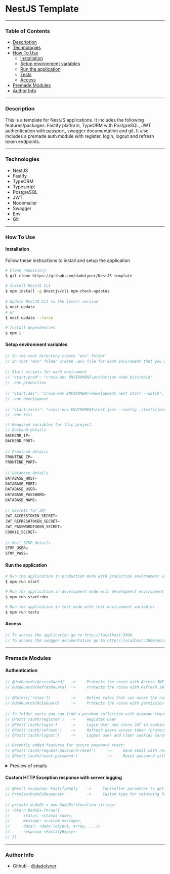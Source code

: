 # NestJS Template

---

### Table of Contents

- [Description](#description)
- [Technologies](#technologies)
- [How To Use](#how-to-use)
    - [Installation](#installation)
    - [Setup environment variables](#setup-environment-variables)
    - [Run the application](#run-the-application)
    - [Tests](#tests)
    - [Access](#access)
- [Premade Modules](#premade-modules)
- [Author Info](#author-info)

---

### Description

This is a template for NestJS applications. It includes the following features/packages:
Fastify platform, TypeORM with PostgreSQL, JWT authentication with passport, swagger documentation and git.
It also includes a premade auth module with register, login, logout and refresh token endpoints.

---

### Technologies

- NestJS
- Fastify
- TypeORM
- Typescript
- PostgreSQL
- JWT
- Nodemailer
- Swagger
- Env
- Git

---

### How To Use

#### Installation

Follow these instructions to install and setup the application

```bash
# Clone repository
$ git clone https://github.com/dadolyner/NestJS-template
```

```bash
# Install NestJS CLI
$ npm install -g @nestjs/cli npm-check-updates

# Update NestJS CLI to the latest version
$ nest update
# or
$ nest update --force
```

```bash
# Install dependencies
$ npm i
```

#### Setup environment variables

```ts
// In the root directory create "env" folder
// In that "env" folder create .env file for each enviroment that you want and add your variables

// Start scripts for each enviroment
// "start:prod": "cross-env ENVIROMENT=production node dist/main"
// .env.production

// "start:dev": "cross-env ENVIROMENT=development nest start --watch",
// .env.development

// "start:tests": "cross-env ENVIROMENT=test jest --config ./tests/jest-e2e.json",
// .env.test
```
```ts
// Required variables for this project
// Backend details
BACKEND_IP=
BACKEND_PORT=

// Frontend details
FRONTEND_IP=
FRONTEND_PORT=

// Database details
DATABASE_HOST=
DATABASE_PORT=
DATABASE_USER=
DATABASE_PASSWORD=
DATABASE_NAME=

// Secrets for JWT
JWT_ACCESSTOKEN_SECRET=
JWT_REFRESHTOKEN_SECRET=
JWT_PASSWORDTOKEN_SECRET=
COOKIE_SECRET=

// Mail STMP details
STMP_USER=
STMP_PASS=
```

#### Run the application

```bash
# Run the application in production mode with production environment variables
$ npm run start
```

```bash
# Run the application in development mode with development environment variables
$ npm run start:dev
```

```bash
# Run the application in test mode with test environment variables
$ npm run tests
```

#### Access

```ts
// To access the application go to http://localhost:3000
// To access the swagger documentation go to http://localhost:3000/documentation
```

---

### Premade Modules

#### Authentication
```ts
// @UseGuards(AccessGuard)   ->     Protects the route with Access JWT authentication
// @UseGuards(RefreshGuard)  ->     Protects the route with Refresh JWT authentication

// @Roles(['roles'])         ->     Define roles that can acces the route
// @UseGuards(RoleGuard)     ->     Protects the route with permission roles

// In folder asets you can find a postman collection with premade requests to test the following:
// @Post('/auth/register')   ->     Register User
// @Post('/auth/login')      ->     Login User and store JWT in cookies ( access(exp: 15m) and refresh(exp: 7d) )
// @Post('/auth/refresh')    ->     Refresh users access token (protected route with refresh token)
// @Post('/auth/logout')     ->     Logout user and clear cookies (protected route with refresh token)
```

```ts
// Recently added features for secure password reset:
// @Post('/auth/request-password-reset')     ->     Send email with reset password link
// @Post('/auth/reset-password')             ->     Reset password with new password
```
<details>
<summary>Preview of emails</summary>
    <h4>Request password reset</h4>
    <img src="src/assets/RequestPasswordReset.png"/>
    <h4>Password changed</h4>
    <img src="src/assets/PasswordChanged.png">
</details>

#### Custom HTTP Exception response with server logging
```ts
// @Res() response: FastifyReply    ->     Controller parameter to get Fastify response for sending custom HTTP exceptions
// Promise<DadoExResponse>          ->     Custom type for returning formatted response

// private dadoEx = new DadoEx(<location string>)
// return DadoEx.throw({ 
//      status: <status code>,
//      message: <custom message>,
//      data?: <data (object, array, ...)>
//      response <FastifyReply>
// })
```

---

### Author Info

- Github - [@dadolyner](https://github.com/dadolyner)